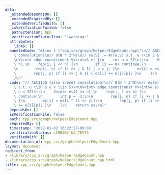 ```yaml
---
data:
  _extendedDependsOn: []
  _extendedRequiredBy: []
  _extendedVerifiedWith: []
  _isVerificationFailed: false
  _pathExtension: hpp
  _verificationStatusIcon: ':warning:'
  attributes:
    links: []
  bundledCode: "#line 1 \"cpp_src/graph/helper/EdgeCount.hpp\"\n// ABC213G (also subset\
    \ convolution)\n// O(N * 2^N)\n// es[S] := #((u,v) s.t. u \\in S & v \\in S)\n\
    \nV<int> edge_count(const VV<int>& e) {\n    int n = SZ(e);\n    V<int> es(1 <<\
    \ n);\n    rep(i, 1 << n) {\n        if (i == 0) continue;\n        int p = -1;\n\
    \n        rep(j, n) if (i >> j & 1) { p = j; }\n        es[i] = es[i ^ (1 << p)];\n\
    \        rep(j, p) if (i >> j & 1) { es[i] += e[j][p]; }\n    }\n    return es;\n\
    }\n"
  code: "// ABC213G (also subset convolution)\n// O(N * 2^N)\n// es[S] := #((u,v)\
    \ s.t. u \\in S & v \\in S)\n\nV<int> edge_count(const VV<int>& e) {\n    int\
    \ n = SZ(e);\n    V<int> es(1 << n);\n    rep(i, 1 << n) {\n        if (i == 0)\
    \ continue;\n        int p = -1;\n\n        rep(j, n) if (i >> j & 1) { p = j;\
    \ }\n        es[i] = es[i ^ (1 << p)];\n        rep(j, p) if (i >> j & 1) { es[i]\
    \ += e[j][p]; }\n    }\n    return es;\n}"
  dependsOn: []
  isVerificationFile: false
  path: cpp_src/graph/helper/EdgeCount.hpp
  requiredBy: []
  timestamp: '2022-01-02 16:22:57+09:00'
  verificationStatus: LIBRARY_NO_TESTS
  verifiedWith: []
documentation_of: cpp_src/graph/helper/EdgeCount.hpp
layout: document
redirect_from:
- /library/cpp_src/graph/helper/EdgeCount.hpp
- /library/cpp_src/graph/helper/EdgeCount.hpp.html
title: cpp_src/graph/helper/EdgeCount.hpp
---
```

